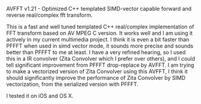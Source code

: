 AVFFT v1.21 - Optimized C++ templated SIMD-vector capable forward and reverse real/complex fft transform.

This is a fast and well tuned templated C++ real/complex implementation of FFT transform based on 
AV MPEG C version. It works well and I am using it actively in my current multimedia project. 
I think it is even a bit faster than PFFFT when used in simd vector mode, it sounds more precise 
and sounds better than PFFFT to me at least. I have a very refined hearing, so I used this in a 
IR convolver (Zita Convolver which I prefer over others), and I could tell significant improvement
from PFFFT drop-replace by AVFFT. I am trying to make a vectorized version of Zita Convolver using
this AVFFT, I think it should significantly improve the performance of Zita Convolver by SIMD vectorization, 
from the serialized version with PFFFT.

I tested it on iOS and OS X.
